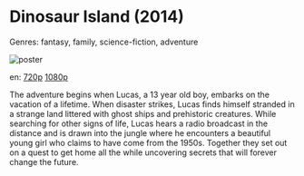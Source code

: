# Dinosaur Island (2014)

Genres: fantasy, family, science-fiction, adventure

![poster](http://image.tmdb.org/t/p/w500/vP0muFZYdlb0GfFZgnoPrgMmuE8.jpg)

en:
  [720p](magnet:?xt=urn:btih:25e4030659954c1d1382fee2ed37f6f670fb3f97&dn=Dinosaur+Island+%282014%29+720p+BrRip+x264+-+YIFY&tr=udp%3A%2F%2Ftracker.openbittorrent.com%3A80%2Fannounce&tr=udp%3A%2F%2Fglotorrents.pw%3A6969%2Fannounce&tr=udp%3A%2F%2Ftracker.openbittorrent.com%3A80%2Fannounce&tr=udp%3A%2F%2Ftracker.opentrackr.org%3A1337%2Fannounce&tr=udp%3A%2F%2Fzer0day.to%3A1337%2Fannounce&tr=udp%3A%2F%2Ftracker.coppersurfer.tk%3A6969%2Fannounce)
  [1080p](magnet:?xt=urn:btih:0cf5f2b9e1d54962a3d8719189211f5a1e4dce21&dn=Dinosaur+Island+%282014%29+1080p+BrRip+x264+-+YIFY&tr=udp%3A%2F%2Ftracker.openbittorrent.com%3A80%2Fannounce&tr=udp%3A%2F%2Fglotorrents.pw%3A6969%2Fannounce&tr=udp%3A%2F%2Ftracker.openbittorrent.com%3A80%2Fannounce&tr=udp%3A%2F%2Ftracker.opentrackr.org%3A1337%2Fannounce&tr=udp%3A%2F%2Fzer0day.to%3A1337%2Fannounce&tr=udp%3A%2F%2Ftracker.coppersurfer.tk%3A6969%2Fannounce)
  


The adventure begins when Lucas, a 13 year old boy, embarks on the vacation of a lifetime. When disaster strikes, Lucas finds himself stranded in a strange land littered with ghost ships and prehistoric creatures. While searching for other signs of life, Lucas hears a radio broadcast in the distance and is drawn into the jungle where he encounters a beautiful young girl who claims to have come from the 1950s. Together they set out on a quest to get home all the while uncovering secrets that will forever change the future.